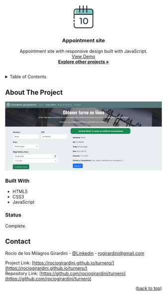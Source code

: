 <!-- PROJECT LOGO -->
<br />
<div align="center">
  <a href="https://github.com/rociogirardini/turnero/">
    <img src="./media/turnero.png" alt="Logo" height="80">
  </a>

<h3 align="center">Appointment site</h3>

  <p align="center">
    Appointment site with responsive design built with JavaScript.
    <br />
    <a href="https://rociogirardini.github.io/turnero/">View Demo</a>
    <br />
    <a href="https://github.com/rociogirardini/"><strong>Explore other projects »</strong></a>
    <br />
    <br />
  </p>
</div>

<!-- TABLE OF CONTENTS -->
<details>
  <summary>Table of Contents</summary>
  <ol>
    <li>
      <a href="#about-the-project">About The Project</a>
      <ul>
        <li><a href="#built-with">Built With</a></li>
        <li><a href="#status">Status</a></li>
      </ul>
    </li>
    <li><a href="#contact">Contact</a></li>
  </ol>
</details>

<!-- ABOUT THE PROJECT -->
## About The Project

<img src="./media/turnero_preview.png" alt="Project preview" align="center">


### Built With

* HTML5
* CSS3
* JavaScript

### Status

Complete.

<!-- CONTACT -->
## Contact

Rocío de los Milagros Girardini - [@Linkedin](https://www.linkedin.com/in/rocio-girardini/) - rogirardini@gmail.com

Project Link: [https://rociogirardini.github.io/turnero/](https://rociogirardini.github.io/turnero/)
<br />
Repository Link: [https://github.com/rociogirardini/turnero](https://github.com/rociogirardini/turnero)

<p align="right">(<a href="#top">back to top</a>)</p>
